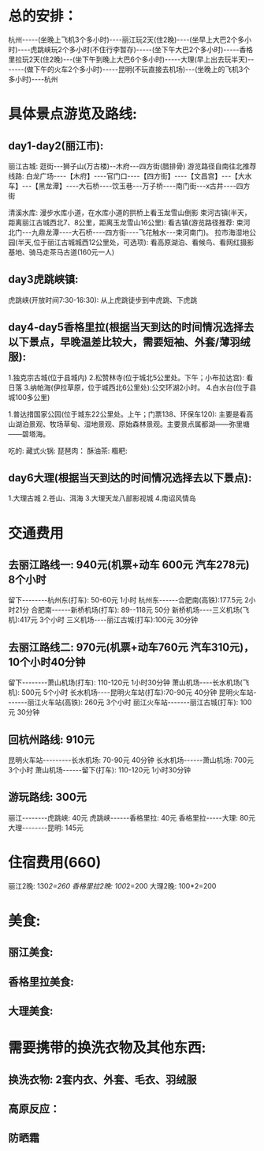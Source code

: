 # 总的安排：
杭州-----(坐晚上飞机3个多小时)----丽江玩2天(住2晚)----(坐早上大巴2个多小时)----虎跳峡玩2个多小时(不住行李暂存)-----(坐下午大巴2个多小时)-----香格里拉玩2天(住2晚)---(坐下午到晚上大巴6个多小时)-----大理(早上出去玩半天)-------(做下午的火车2个多小时)-----昆明(不玩直接去机场)---(坐晚上的飞机3个多小时)----杭州

# 具体景点游览及路线:
## day1-day2(丽江市):
  丽江古城: 逛街---狮子山(万古楼)--木府---四方街(腊排骨)
  游览路径自南往北推荐线路: 白龙广场----【木府】----官门口----【四方街】----【文昌宫】---【大水车】---【黑龙潭】----大石桥----饮玉巷---万子桥----南门街---x古井----四方街

  清溪水库: 漫步水库小道，在水库小道的拱桥上看玉龙雪山倒影
  束河古镇(半天，距离丽江古城西北7、8公里，距离玉龙雪山16公里): 看古镇(游览路径推荐: 束河北门---九鼎龙潭----大石桥----四方街----飞花触水---束河南门)。
  拉市海湿地公园(半天,位于丽江古城城西12公里处，可选项): 看高原湖泊、看候鸟、看网红摄影基地、骑马走茶马古道(160元一人)

## day3虎跳峡镇:
  虎跳峡(开放时间7:30-16:30): 从上虎跳徒步到中虎跳、下虎跳

## day4-day5香格里拉(根据当天到达的时间情况选择去以下景点，早晚温差比较大，需要短袖、外套/薄羽绒服):
  1.独克宗古城(位于县城内)
  2.松赞林寺(位于城北5公里处。下午；小布拉达宫): 看日落
  3.纳帕海(伊拉草原，位于城西北6公里处):公交环湖2小时。
  4.白水台(位于县城100多公里)

  1.普达措国家公园(位于城东22公里处。上午；门票138、环保车120): 主要是看高山湖泊景观、牧场草甸、湿地景观、原始森林景观。主要景点属都湖——弥里塘——碧塔海。

  吃的:
	  藏式火锅:
	  琵琶肉：
	  酥油茶:
	  糌粑:

## day6大理(根据当天到达的时间情况选择去以下景点):
  1.大理古城
  2.苍山、洱海
  3.大理天龙八部影视城
  4.南诏风情岛

# 交通费用
## 去丽江路线一: 940元(机票+动车 600元 汽车278元)   8个小时
留下--------杭州东(打车): 50-60元 1小时
杭州东------合肥南(高铁):177.5元  2小时21分
合肥南------新桥机场(打车): 89--118元 50分
新桥机场----三义机场(飞机):417元 3个小时
三义机场----丽江古城(打车):100元 30分钟

## 去丽江路线二: 970元(机票+动车760元 汽车310元)，10个小时40分钟
留下--------萧山机场(打车): 110-120元 1小时30分钟
萧山机场----长水机场(飞机): 500元 5个小时
长水机场----昆明火车站(打车):70-90元 40分钟
昆明火车站-------丽江火车站(高铁): 260元 3个小时
丽江火车站-------丽江古城(打车): 100元 30分钟

## 回杭州路线: 910元
昆明火车站---------长水机场: 70-90元 40分钟
长水机场------萧山机场: 700元 3个小时
萧山机场------留下(打车): 110-120元 1小时30分钟

## 游玩路线: 300元
丽江--------虎跳峡: 40元
虎跳峡------香格里拉: 40元
香格里拉-----大理: 80元
大理--------昆明: 145元

# 住宿费用(660)
丽江2晚: 130*2=260
香格里拉2晚: 100*2=200
大理2晚: 100*2=200

# 美食:
## 丽江美食:
## 香格里拉美食:
## 大理美食:

# 需要携带的换洗衣物及其他东西:
## 换洗衣物: 2套内衣、外套、毛衣、羽绒服
## 高原反应：
## 防晒霜




















